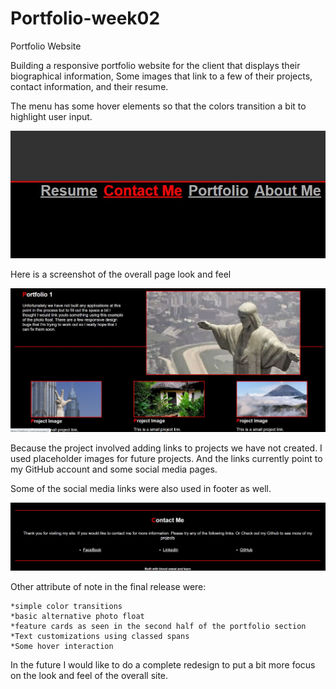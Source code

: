 # Portfolio-week02
Portfolio Website

Building a responsive portfolio website for the client that displays their biographical information, Some images that link to a few of their projects, contact information, and their resume.

The menu has some hover elements so that the colors transition a bit to highlight user input.

![Hello](assets/Menu%20image.JPG)


Here is a screenshot of the overall page look and feel

![](assets/portfolioimage2.JPG)

Because the project involved adding links to projects we have not created.  I used placeholder images for future projects.
And the links currently point to my GitHub account and some social media pages.

Some of the social media links were also used in footer as well.

![](assets/Contact%20ME.JPG)

Other attribute of note in the final release were: 

    *simple color transitions
    *basic alternative photo float
    *feature cards as seen in the second half of the portfolio section
    *Text customizations using classed spans
    *Some hover interaction

In the future I would like to do a complete redesign to put a bit more focus on the look and feel of the overall site. 




